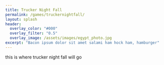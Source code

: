 ```yaml
---
title: Trucker Night Fall
permalink: /games/truckernightfall/
layout: splash
header:
  overlay_color: "#000"
  overlay_filter: "0.5"
  overlay_image: /assets/images/egypt_photo.jpg
excerpt: "Bacon ipsum dolor sit amet salami ham hock ham, hamburger"
---
```


this is where trucker night fall will go
